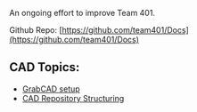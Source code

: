 An ongoing effort to improve Team 401.

Github Repo: [https://github.com/team401/Docs](https://github.com/team401/Docs)

## CAD Topics:
* [GrabCAD setup](GrabCAD.md)
* [CAD Repository Structuring](CAD-Repository-Structuring.md)


